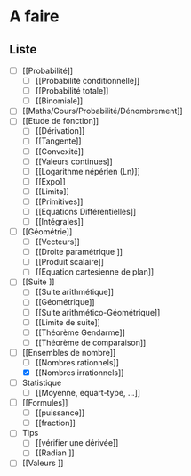 # A faire
## Liste
- [ ] [[Probabilité]]
	- [ ] [[Probabilité conditionnelle]]
	- [ ] [[Probabilité totale]]
	- [ ] [[Binomiale]]
- [ ] [[Maths/Cours/Probabilité/Dénombrement]]
- [ ] [[Etude de fonction]]
	- [ ] [[Dérivation]]
	- [ ] [[Tangente]]
	- [ ] [[Convexité]]
	- [ ] [[Valeurs continues]]
	- [ ] [[Logarithme népérien (Ln)]]
	- [ ] [[Expo]]
	- [ ] [[Limite]]
	- [ ] [[Primitives]]
	- [ ] [[Equations Différentielles]]
	- [ ] [[Intégrales]]
- [ ] [[Géométrie]]
	- [ ] [[Vecteurs]]
	- [ ] [[Droite paramétrique ]]
	- [ ] [[Produit scalaire]]
	- [ ] [[Equation cartesienne de plan]]
- [ ] [[Suite ]]
	- [ ] [[Suite arithmétique]]
	- [ ] [[Géométrique]]
	- [ ] [[Suite arithmético-Géométrique]]
	- [ ] [[Limite de suite]]
	- [ ] [[Théorème Gendarme]]
	- [ ] [[Théorème de comparaison]]
- [ ] [[Ensembles de nombre]]
	- [ ] [[Nombres rationnels]]
	- [x] [[Nombres irrationnels]]
- [ ] Statistique
	- [ ] [[Moyenne, equart-type, ...]]
- [ ] [[Formules]]
	- [ ] [[puissance]]
	- [ ] [[fraction]]
- [ ] Tips 
	- [ ] [[vérifier une dérivée]]
	- [ ] [[Radian ]]
- [ ] [[Valeurs ]]